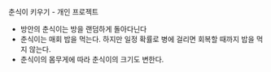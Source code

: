 춘식이 키우기 - 개인 프로젝트
- 방안의 춘식이는 방을 랜덤하게 돌아다닌다
- 춘식이는 매회 밥을 먹는다. 하지만 일정 확률로 병에 걸리면 회복할 때까지 밥을 먹지 않는다.
- 춘식이의 몸무게에 따라 춘식이의 크기도 변한다.
